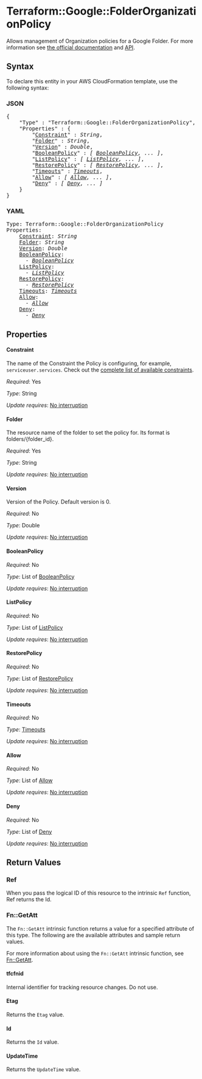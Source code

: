 # Terraform::Google::FolderOrganizationPolicy

Allows management of Organization policies for a Google Folder. For more information see
[the official
documentation](https://cloud.google.com/resource-manager/docs/organization-policy/overview) and
[API](https://cloud.google.com/resource-manager/reference/rest/v1/folders/setOrgPolicy).

## Syntax

To declare this entity in your AWS CloudFormation template, use the following syntax:

### JSON

<pre>
{
    "Type" : "Terraform::Google::FolderOrganizationPolicy",
    "Properties" : {
        "<a href="#constraint" title="Constraint">Constraint</a>" : <i>String</i>,
        "<a href="#folder" title="Folder">Folder</a>" : <i>String</i>,
        "<a href="#version" title="Version">Version</a>" : <i>Double</i>,
        "<a href="#booleanpolicy" title="BooleanPolicy">BooleanPolicy</a>" : <i>[ <a href="booleanpolicy.md">BooleanPolicy</a>, ... ]</i>,
        "<a href="#listpolicy" title="ListPolicy">ListPolicy</a>" : <i>[ <a href="listpolicy.md">ListPolicy</a>, ... ]</i>,
        "<a href="#restorepolicy" title="RestorePolicy">RestorePolicy</a>" : <i>[ <a href="restorepolicy.md">RestorePolicy</a>, ... ]</i>,
        "<a href="#timeouts" title="Timeouts">Timeouts</a>" : <i><a href="timeouts.md">Timeouts</a></i>,
        "<a href="#allow" title="Allow">Allow</a>" : <i>[ <a href="allow.md">Allow</a>, ... ]</i>,
        "<a href="#deny" title="Deny">Deny</a>" : <i>[ <a href="deny.md">Deny</a>, ... ]</i>
    }
}
</pre>

### YAML

<pre>
Type: Terraform::Google::FolderOrganizationPolicy
Properties:
    <a href="#constraint" title="Constraint">Constraint</a>: <i>String</i>
    <a href="#folder" title="Folder">Folder</a>: <i>String</i>
    <a href="#version" title="Version">Version</a>: <i>Double</i>
    <a href="#booleanpolicy" title="BooleanPolicy">BooleanPolicy</a>: <i>
      - <a href="booleanpolicy.md">BooleanPolicy</a></i>
    <a href="#listpolicy" title="ListPolicy">ListPolicy</a>: <i>
      - <a href="listpolicy.md">ListPolicy</a></i>
    <a href="#restorepolicy" title="RestorePolicy">RestorePolicy</a>: <i>
      - <a href="restorepolicy.md">RestorePolicy</a></i>
    <a href="#timeouts" title="Timeouts">Timeouts</a>: <i><a href="timeouts.md">Timeouts</a></i>
    <a href="#allow" title="Allow">Allow</a>: <i>
      - <a href="allow.md">Allow</a></i>
    <a href="#deny" title="Deny">Deny</a>: <i>
      - <a href="deny.md">Deny</a></i>
</pre>

## Properties

#### Constraint

The name of the Constraint the Policy is configuring, for example, `serviceuser.services`. Check out the [complete list of available constraints](https://cloud.google.com/resource-manager/docs/organization-policy/understanding-constraints#available_constraints).

_Required_: Yes

_Type_: String

_Update requires_: [No interruption](https://docs.aws.amazon.com/AWSCloudFormation/latest/UserGuide/using-cfn-updating-stacks-update-behaviors.html#update-no-interrupt)

#### Folder

The resource name of the folder to set the policy for. Its format is folders/{folder_id}.

_Required_: Yes

_Type_: String

_Update requires_: [No interruption](https://docs.aws.amazon.com/AWSCloudFormation/latest/UserGuide/using-cfn-updating-stacks-update-behaviors.html#update-no-interrupt)

#### Version

Version of the Policy. Default version is 0.

_Required_: No

_Type_: Double

_Update requires_: [No interruption](https://docs.aws.amazon.com/AWSCloudFormation/latest/UserGuide/using-cfn-updating-stacks-update-behaviors.html#update-no-interrupt)

#### BooleanPolicy

_Required_: No

_Type_: List of <a href="booleanpolicy.md">BooleanPolicy</a>

_Update requires_: [No interruption](https://docs.aws.amazon.com/AWSCloudFormation/latest/UserGuide/using-cfn-updating-stacks-update-behaviors.html#update-no-interrupt)

#### ListPolicy

_Required_: No

_Type_: List of <a href="listpolicy.md">ListPolicy</a>

_Update requires_: [No interruption](https://docs.aws.amazon.com/AWSCloudFormation/latest/UserGuide/using-cfn-updating-stacks-update-behaviors.html#update-no-interrupt)

#### RestorePolicy

_Required_: No

_Type_: List of <a href="restorepolicy.md">RestorePolicy</a>

_Update requires_: [No interruption](https://docs.aws.amazon.com/AWSCloudFormation/latest/UserGuide/using-cfn-updating-stacks-update-behaviors.html#update-no-interrupt)

#### Timeouts

_Required_: No

_Type_: <a href="timeouts.md">Timeouts</a>

_Update requires_: [No interruption](https://docs.aws.amazon.com/AWSCloudFormation/latest/UserGuide/using-cfn-updating-stacks-update-behaviors.html#update-no-interrupt)

#### Allow

_Required_: No

_Type_: List of <a href="allow.md">Allow</a>

_Update requires_: [No interruption](https://docs.aws.amazon.com/AWSCloudFormation/latest/UserGuide/using-cfn-updating-stacks-update-behaviors.html#update-no-interrupt)

#### Deny

_Required_: No

_Type_: List of <a href="deny.md">Deny</a>

_Update requires_: [No interruption](https://docs.aws.amazon.com/AWSCloudFormation/latest/UserGuide/using-cfn-updating-stacks-update-behaviors.html#update-no-interrupt)

## Return Values

### Ref

When you pass the logical ID of this resource to the intrinsic `Ref` function, Ref returns the Id.

### Fn::GetAtt

The `Fn::GetAtt` intrinsic function returns a value for a specified attribute of this type. The following are the available attributes and sample return values.

For more information about using the `Fn::GetAtt` intrinsic function, see [Fn::GetAtt](https://docs.aws.amazon.com/AWSCloudFormation/latest/UserGuide/intrinsic-function-reference-getatt.html).

#### tfcfnid

Internal identifier for tracking resource changes. Do not use.

#### Etag

Returns the <code>Etag</code> value.

#### Id

Returns the <code>Id</code> value.

#### UpdateTime

Returns the <code>UpdateTime</code> value.

